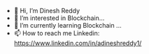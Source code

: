 - 👋 Hi, I’m Dinesh Reddy
- 👀 I’m interested in Blockchain...
- 🌱 I’m currently learning Blockchain ...
- 📫 How to reach me  Linkedin: https://www.linkedin.com/in/adineshreddy1/

<!---
adineshreddy1/adineshreddy1 is a ✨ special ✨ repository because its `README.md` (this file) appears on your GitHub profile.
You can click the Preview link to take a look at your changes.
--->
